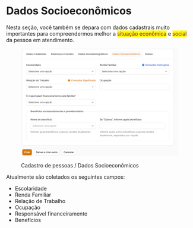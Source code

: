 # Dados Socioeconômicos

Nesta seção, você também se depara com dados cadastrais muito importantes para compreendermos melhor a <mark style="color:purple;">situação econômica</mark> e <mark style="color:purple;">social</mark> da pessoa em atendimento.

<figure><img src="../../.gitbook/assets/image (1) (1) (1) (1) (1) (1) (1) (1) (1) (1) (1) (1) (1) (1).png" alt=""><figcaption><p>Cadastro de pessoas / Dados Socioeconômicos</p></figcaption></figure>

Atualmente são coletados os seguintes campos:

* Escolaridade&#x20;
* Renda Familiar
* Relação de Trabalho
* Ocupação
* Responsável financeiramente
* Benefícios
